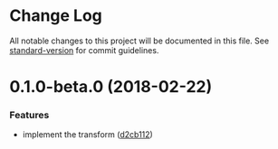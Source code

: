 # Change Log

All notable changes to this project will be documented in this file. See [standard-version](https://github.com/conventional-changelog/standard-version) for commit guidelines.

<a name="0.1.0-beta.0"></a>
# 0.1.0-beta.0 (2018-02-22)


### Features

* implement the transform ([d2cb112](https://github.com/QuentinRoy/jest-transform-pug/commit/d2cb112))
